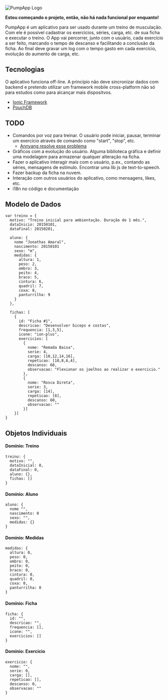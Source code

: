 

![PumpApp Logo](/home/jonathas/projetos/pump-app/logo.png  "PumpApp")


**Estou começando o projeto, então, não há nada funcional por enquanto!**

PumpApp é um aplicativo para ser usado durante um treino de musculação. Com ele é possível cadastrar os exercícios, séries, carga, etc. de sua ficha e executar o treino. O App vai percorrer, junto com o usuário, cada exercício a ser feito, marcando o tempo de descanso e facilitando a conclusão da ficha. Ao final deve gravar um log com o tempo gasto em cada exercício, evolução do aumento de carga, etc.


## Tecnologias

O aplicativo funciona off-line. A princípio não deve sincronizar dados com backend e pretendo utilizar um framework mobile cross-platform não só para estudos como para alcançar mais dispositvos.

- [Ionic Framework](https://github.com/driftyco/ionic)
- [PouchDB](https://github.com/pouchdb/pouchdb)


## TODO

- Comandos por voz para treinar. O usuário pode iniciar, pausar, terminar um exercício através de comando como "start", "stop", etc.
	- [Annyang resolve esse problema](https://github.com/TalAter/annyang)
- Gráficos com a evolução do usuário. Alguma biblioteca gráfica e definir uma modelagem para armazenar qualquer alteração na ficha.
- Fazer o aplicativo interagir mais com o usuário, p.ex., contando as séries, mensagens de estímulo. Encontrar uma lib js de text-to-speech.
- Fazer backup da ficha na nuvem.
- Interação com outros usuários do aplicativo, como mensagens, likes, etc.
- i18n no código e documentação



## Modelo de Dados

```
var treino = {
  motivo: "Treino inicial para ambientação. Duração de 1 mês.",
  dataInicio: 20150101,
  dataFinal: 20150201,
  
  aluno: {
    nome "Jonathas Amaral",
    nascimento: 20150101
    sexo: "m",
    medidas: {
      altura: 1,
      peso: 2,
      ombro: 3,
      peito: 4,
      braco: 5,
      cintura: 6,
      quadril: 7,
      coxa: 8,
      panturrilha: 9
    }
  },
  
  fichas: [
    {
      id: "Ficha #1",
      descricao: "Desenvolver biceps e costas",
      frequencia: [1,3,5],
      icone: "ion-plus",
      exercicios: [
        {
          nome: "Remada Baixa",
          serie: 4,
          carga: [10,12,14,16],
          repeticao: [10,8,6,4],
          descanso: 60,
          observacao: "Flexionar os joelhos ao realizar o exercicio."
        },
        {
          nome: "Rosca Direta",
          serie: 3,
          carga: [14],
          repeticao: [8],
          descanso: 60,
          observacao: ""
        }]
    }]
}
```



## Objetos Individuais

#### Domínio: Treino

```
treino: {
  motivo: "",
  dataInicial: 0,
  dataFinal: 0,
  aluno: {},
  fichas: []
}
```

#### Domínio: Aluno

```
aluno: {
  nome "",
  nascimento: 0
  sexo: "",
  medidas: {}
}
```

#### Domínio: Medidas

```
medidas: {
  altura: 0,
  peso: 0,
  ombro: 0,
  peito: 0,
  braco: 0,
  cintura: 0,
  quadril: 0,
  coxa: 0,
  panturrilha: 0
}
```

#### Domínio: Ficha

```
ficha: {
  id: "",
  descricao: "",
  frequencia: [],
  icone: "",
  exercicios: []
}
```

#### Domínio: Exercício

```
exercicio: {
  nome: "",
  serie: 0,
  carga: [],
  repeticao: [],
  descanso: 0,
  observacao: ""
}
```







